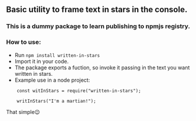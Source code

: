 ## Basic utility to frame text in stars in the console.
### This is a dummy package to learn publishing to npmjs registry.

### How to use:
- Run `npm install written-in-stars`
- Import it in your code.
- The package exports a fuction, so invoke it passing in the text you want written in stars.
- Example use in a node project:

```
    const witInStars = require("written-in-stars");

    writInStars("I'm a martian!");
```

That simple😉

